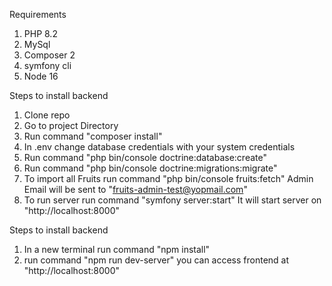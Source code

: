 Requirements

1. PHP 8.2
2. MySql
3. Composer 2
4. symfony cli
5. Node 16

Steps to install backend

1. Clone repo
2. Go to project Directory
3. Run command "composer install"
4. In .env change database credentials with your system credentials
5. Run command "php bin/console doctrine:database:create"
6. Run command "php bin/console doctrine:migrations:migrate"
7. To import all Fruits run command "php bin/console fruits:fetch"
    Admin Email will be sent to "fruits-admin-test@yopmail.com"
8. To run server run command "symfony server:start"
    It will start server on "http://localhost:8000"


Steps to install backend


1. In a new terminal run command "npm install"
2. run command "npm run dev-server"
    you can access frontend at "http://localhost:8000"